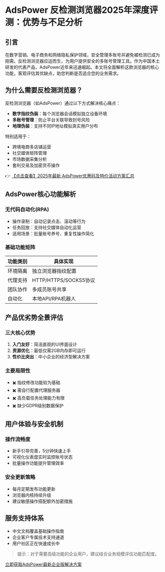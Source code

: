 # AdsPower 反检测浏览器2025年深度评测：优势与不足分析

## 引言
在数字营销、电子商务和网络隐私保护领域，安全管理多账号并避免被检测已成为刚需。反检测浏览器应运而生，为用户提供安全的多账号管理工具。作为中国本土研发的代表产品，AdsPower近年来迅速崛起。本文将全面解析这款浏览器的核心功能，客观评估其优缺点，助您判断是否适合您的业务需求。

## 为什么需要反检测浏览器？
反检测浏览器（如AdsPower）通过以下方式解决核心痛点：
- **数字指纹伪装**：每个浏览器会话模拟独立设备环境
- **多账号管理**：防止平台关联导致封号风险
- **地理伪装**：支持不同IP地址模拟真实用户分布

特别适用于：
- 跨境电商多店铺运营
- 社交媒体矩阵管理
- 市场数据采集分析
- 套利交易及加密货币操作

👉 [【点击查看】2025年最新 AdsPower优惠码及特价活动方案汇总](https://bit.ly/adspower_free)

## AdsPower核心功能解析
### 无代码自动化(RPA)
- 操作录制：自动记录点击、滚动等行为
- 任务回放：支持社交媒体自动化运营
- 适用场景：批量账号养号、重复性操作简化

### 基础功能矩阵
| 功能类别 | 具体实现 |
|---------|----------|
| 环境隔离 | 独立浏览器指纹配置 |
| 代理支持 | HTTP/HTTPS/SOCKS5协议 |
| 团队协作 | 多成员账号共享 |
| 自动化 | 本地API/RPA机器人 |

## 产品优劣势全景评估
### 三大核心优势
1. **入门友好**：简洁直观的UI界面设计
2. **资源优化**：最低仅需2GB内存即可运行
3. **性价比突出**：中小企业的经济型解决方案

### 主要局限性
- ✖️ 指纹修改功能较为基础
- ✖️ 需自行配置代理服务器
- ✖️ 高负载任务处理能力有限
- ✖️ 缺少GDPR级别数据保护

## 用户体验与安全机制
### 操作流畅度
- 新手引导完善，5分钟快速上手
- 可视化仪表盘实时监控账号状态
- 批量操作功能提升管理效率

### 安全更新策略
- 每月定期发布功能更新
- 浏览器内核持续升级
- 建议敏感操作搭配额外加密措施

## 服务支持体系
- 中文文档覆盖基础操作指南
- 企业客户专属技术支持通道
- 用户社区正在快速成长中

> 提示：对于需要高级功能的企业用户，建议结合业务规模评估功能匹配度。

[立即获取AdsPower最新企业版解决方案](https://bit.ly/adspower_free)